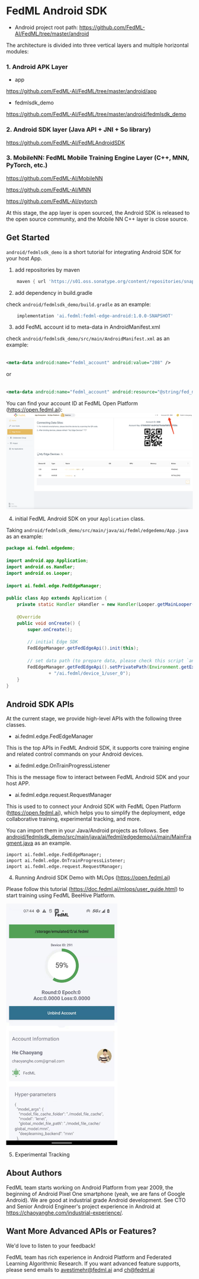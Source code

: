 # FedML Android SDK

- Android project root path: https://github.com/FedML-AI/FedML/tree/master/android

The architecture is divided into three vertical layers and multiple horizontal modules:

### 1. Android APK Layer
- app

https://github.com/FedML-AI/FedML/tree/master/android/app


- fedmlsdk_demo

https://github.com/FedML-AI/FedML/tree/master/android/fedmlsdk_demo

### 2. Android SDK layer (Java API + JNI + So library)

https://github.com/FedML-AI/FedMLAndroidSDK


### 3. MobileNN: FedML Mobile Training Engine Layer (C++, MNN, PyTorch, etc.)

https://github.com/FedML-AI/MobileNN

https://github.com/FedML-AI/MNN

https://github.com/FedML-AI/pytorch

At this stage, the app layer is open sourced, the Android SDK is released to the open source community, and the Mobile NN C++ layer is close source.

## Get Started 

`android/fedmlsdk_demo` is a short tutorial for integrating Android SDK for your host App.

1. add repositories by maven

```groovy
    maven { url 'https://s01.oss.sonatype.org/content/repositories/snapshots' }
```

2. add dependency in build.gradle 

check `android/fedmlsdk_demo/build.gradle` as an example:

```groovy
    implementation 'ai.fedml:fedml-edge-android:1.0.0-SNAPSHOT'
```

3. add FedML account id to meta-data in AndroidManifest.xml

check `android/fedmlsdk_demo/src/main/AndroidManifest.xml` as an example:


```xml

<meta-data android:name="fedml_account" android:value="208" />
```

or

```xml

<meta-data android:name="fedml_account" android:resource="@string/fed_ml_account" />
```

You can find your account ID at FedML Open Platform (https://open.fedml.ai):
![account](./doc/beehive_account.png)

4. initial FedML Android SDK on your `Application` class.

Taking `android/fedmlsdk_demo/src/main/java/ai/fedml/edgedemo/App.java` as an example:
```java
package ai.fedml.edgedemo;

import android.app.Application;
import android.os.Handler;
import android.os.Looper;

import ai.fedml.edge.FedEdgeManager;

public class App extends Application {
    private static Handler sHandler = new Handler(Looper.getMainLooper());

    @Override
    public void onCreate() {
        super.onCreate();
        
        // initial Edge SDK
        FedEdgeManager.getFedEdgeApi().init(this);
        
        // set data path (to prepare data, please check this script `android/data/prepare.sh`)
        FedEdgeManager.getFedEdgeApi().setPrivatePath(Environment.getExternalStorageDirectory().getPath()
                + "/ai.fedml/device_1/user_0");
    }
}
```

## Android SDK APIs 
At the current stage, we provide high-level APIs with the following three classes.


- ai.fedml.edge.FedEdgeManager

This is the top APIs in FedML Android SDK, it supports core training engine and related control commands on your Android devices.

- ai.fedml.edge.OnTrainProgressListener

This is the message flow to interact between FedML Android SDK and your host APP.

- ai.fedml.edge.request.RequestManager

This is used to to connect your Android SDK with FedML Open Platform (https://open.fedml.ai), which helps you to simplify the deployment, edge collaborative training, experimental tracking, and more.

You can import them in your Java/Android projects as follows. See [android/fedmlsdk_demo/src/main/java/ai/fedml/edgedemo/ui/main/MainFragment.java](fedmlsdk_demo/src/main/java/ai/fedml/edgedemo/ui/main/MainFragment.java) as an example.
```
import ai.fedml.edge.FedEdgeManager;
import ai.fedml.edge.OnTrainProgressListener;
import ai.fedml.edge.request.RequestManager;
```

4. Running Android SDK Demo with MLOps (https://open.fedml.ai)

Please follow this tutorial (https://doc.fedml.ai/mlops/user_guide.html) to start training using FedML BeeHive Platform.

<img src="./doc/android_running.jpeg" alt="drawing" style="width:300px;"/>

[//]: # (![account]&#40;./doc/android_running.jpeg&#41;)

5. Experimental Tracking




## About Authors

FedML team starts working on Android Platform from year 2009, the beginning of Android Pixel One smartphone (yeah, we are fans of Google Android). 
We are good at industrial grade Android development. See CTO and Senior Android Engineer's project experience in Android at https://chaoyanghe.com/industrial-experience/.


## Want More Advanced APIs or Features?
We'd love to listen to your feedback!

FedML team has rich experience in Android Platform and Federated Learning Algorithmic Research. 
If you want advanced feature supports, please send emails to avestimehr@fedml.ai and ch@fedml.ai
